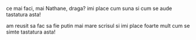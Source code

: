 ce mai faci, mai Nathane, draga? 
imi place cum suna si cum se aude tastatura asta! 


am reusit sa fac sa fie putin mai mare scrisul si imi place foarte mult cum se simte tastatura asta! 

